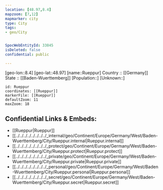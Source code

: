 ```yaml
---
location: [48.97,8.4] 
mapzoom: [7,12] 
mapmarker: city 
type: City
tags:
- geo/City


SpocWebEntityId: 33845
isDeleted: false
confidential: public

---
```

[geo-lon::8.4] 
[geo-lat::48.97] 
[name::Rueppur] 
Country :: [[Germany]]  
State :: [[Baden-Wuerttemberg]] 
[Population::] 
[Unknown::] 


```leaflet
id: Rueppur
coordinates: [[Rueppur]] 
markerFile: [[Rueppur]] 
defaultZoom: 11 
maxZoom: 18
```


## Confidential Links & Embeds: 
- [[Rueppur|Rueppur]]  
- [[../../../../../../../../_internal/geo/Continent/Europe/Germany/West/Baden-Wuerttemberg/City/Rueppur.internal|Rueppur.internal]] 
- [[../../../../../../../../_protect/geo/Continent/Europe/Germany/West/Baden-Wuerttemberg/City/Rueppur.protect|Rueppur.protect]] 
- [[../../../../../../../../_private/geo/Continent/Europe/Germany/West/Baden-Wuerttemberg/City/Rueppur.private|Rueppur.private]] 
- [[../../../../../../../../_personal/geo/Continent/Europe/Germany/West/Baden-Wuerttemberg/City/Rueppur.personal|Rueppur.personal]] 
- [[../../../../../../../../_secret/geo/Continent/Europe/Germany/West/Baden-Wuerttemberg/City/Rueppur.secret|Rueppur.secret]] 
